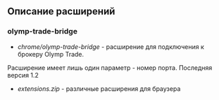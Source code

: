 ## Описание расширений

### olymp-trade-bridge

* *chrome/olymp-trade-bridge* - расширение для подключения к брокеру Olymp Trade.

Расширение имеет лишь один параметр - номер порта.
Последняя версия 1.2

* *extensions.zip* - различные расширения для браузера